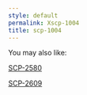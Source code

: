 ```yaml
---
style: default
permalink: Xscp-1004
title: scp-1004
---
```

You may also like:

[SCP-2580](http://scp-wiki.net/scp-2580)

[SCP-2609](http://scp-wiki.net/scp-2609)
